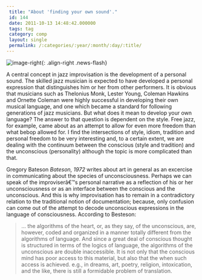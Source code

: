 ```yaml
---
 title: "About 'finding your own sound'."
 id: 144
 date: 2011-10-13 14:48:42.000000
 tags: tag
 category: comp
 layout: single
 permalink: /:categories/:year/:month/:day/:title/
---
```

![image-right](/assets/images/){: .align-right .news-flash}

A central concept in jazz improvisation is the development of a personal sound. The skilled jazz musician is expected to have developed a personal expression that distinguishes him or her from other performers. It is obvious that musicians such as Thelonius Monk, Lester Young, Coleman Hawkins and Ornette Coleman were highly successful in developing their own musical language, and one which became a standard for following generations of jazz musicians. But what does it mean to develop your own language? The answer to that question is dependent on the style. Free jazz, for example, came about as an attempt to allow for even more freedom than what bebop allowed for. I find the intersections of style, idiom, tradition and personal freedom to be very interesting and, to a certain extent, we are dealing with the continuum between the conscious (style and tradition) and the unconscious (personality) although the topic is more complicated than that.

Gregory Bateson <i id="Bateson, Gregory" title="Steps to an Ecology of Mind: Style, grace, and information in primitive art" class="University of Chicago Press" style="1972">Bateson, 1972</i> writes about art in general as an excercise in communicating about the species of unconsciousness. Perhaps we can speak of the improviserâ€™s personal narrative as a reflection of his or her unconsciousness or as an interface between the conscious and the unconscious. And this is why improvisation has to remain in a contradictory relation to the traditional notion of documentation; because, only confusion can come out of the attempt to decode unconscious expressions in the language of consciousness. According to Besteson:
<blockquote>
... the algorithms of the heart, or, as they say, of the unconscious, are, however, coded and organized in a manner totally different from the algorithms of language. And since a great deal of conscious thought is structured in terms of the logics of language, the algorithms of the unconscious are double inaccessible. It is not only that the conscious mind has poor access to this material, but also that the when such access is achieved. e.g., in dreams, art, poetry, religion, intoxication, and the like, there is still a formidable problem of translation.
</blockquote>

